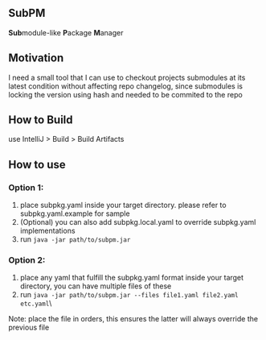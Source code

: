 ## SubPM
**Sub**module-like **P**ackage **M**anager

## Motivation
I need a small tool that I can use to checkout projects 
submodules at its latest condition without affecting repo 
changelog, since submodules is locking the version using hash
and needed to be commited to the repo

## How to Build
use IntelliJ > Build > Build Artifacts

## How to use
### Option 1:
1. place subpkg.yaml inside your target directory. please refer to subpkg.yaml.example for sample
2. (Optional) you can also add subpkg.local.yaml to override subpkg.yaml implementations
3. run `java -jar path/to/subpm.jar`
### Option 2:
1. place any yaml that fulfill the subpkg.yaml format inside your target directory, you can have multiple files of these
2. run `java -jar path/to/subpm.jar --files file1.yaml file2.yaml etc.yaml`\

Note: place the file in orders, this ensures the latter will always override the previous file
